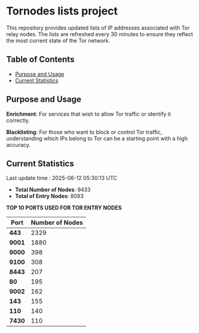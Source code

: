 # Tornodes lists project

This repository provides updated lists of IP addresses associated with Tor relay nodes. The lists are refreshed every 30 minutes to ensure they reflect the most current state of the Tor network.

## Table of Contents

- [Purpose and Usage](#purpose-and-usage)
- [Current Statistics](#current-statistics)


## Purpose and Usage

**Enrichment**: For services that wish to allow Tor traffic or identify it correctly.

**Blacklisting**: For those who want to block or control Tor traffic, understanding which IPs belong to Tor can be a starting point with a high accuracy.

## Current Statistics

Last update time : 2025-06-12 05:30:13 UTC

- **Total Number of Nodes**: 9433
- **Total of Entry Nodes**: 8093

**TOP 10 PORTS USED FOR TOR ENTRY NODES**

| **Port** | **Number of Nodes** |
|------|-----------------|
| **443**   | 2329  |
| **9001**   | 1880  |
| **9000**   | 398  |
| **9100**   | 308  |
| **8443**   | 207  |
| **80**   | 195  |
| **9002**   | 162  |
| **143**   | 155  |
| **110**   | 140  |
| **7430**   | 110  |

